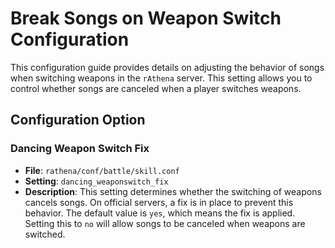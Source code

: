 # Break Songs on Weapon Switch Configuration

This configuration guide provides details on adjusting the behavior of songs when switching weapons in the `rAthena` server. This setting allows you to control whether songs are canceled when a player switches weapons.

## Configuration Option

### Dancing Weapon Switch Fix
- **File**: `rathena/conf/battle/skill.conf`
- **Setting**: `dancing_weaponswitch_fix`
- **Description**: This setting determines whether the switching of weapons cancels songs. On official servers, a fix is in place to prevent this behavior. The default value is `yes`, which means the fix is applied. Setting this to `no` will allow songs to be canceled when weapons are switched.